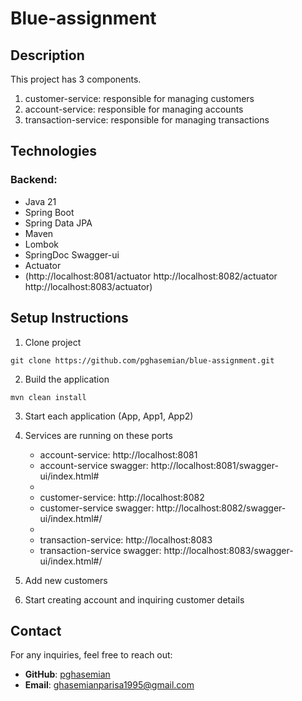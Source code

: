 # Blue-assignment

## Description

This project has 3 components.

1. customer-service: responsible for managing customers
2. account-service: responsible for managing accounts
3. transaction-service: responsible for managing transactions

## Technologies
### Backend:
- Java 21
- Spring Boot
- Spring Data JPA
- Maven
- Lombok
- SpringDoc Swagger-ui
- Actuator 
- (http://localhost:8081/actuator
  http://localhost:8082/actuator
  http://localhost:8083/actuator)


## Setup Instructions
1. Clone project
```
git clone https://github.com/pghasemian/blue-assignment.git
```
2. Build the application
```
mvn clean install 
```
3. Start each application (App, App1, App2)

4. Services are running on these ports
   * account-service: http://localhost:8081  
   * account-service swagger: http://localhost:8081/swagger-ui/index.html#
   * 
   * customer-service: http://localhost:8082
   * customer-service swagger: http://localhost:8082/swagger-ui/index.html#/
   * 
   * transaction-service: http://localhost:8083
   * transaction-service swagger: http://localhost:8083/swagger-ui/index.html#/


5. Add new customers
6. Start creating account and inquiring customer details

## Contact

For any inquiries, feel free to reach out:

- **GitHub**: [pghasemian](https://github.com/pghasemian)
- **Email**: ghasemianparisa1995@gmail.com



